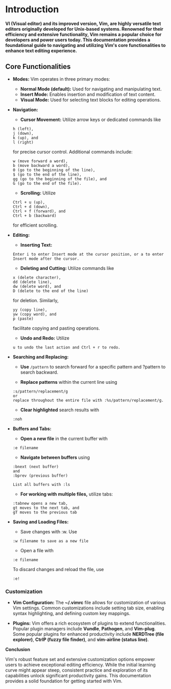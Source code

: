 # Introduction

__VI (Visual editor) and its improved version, Vim, are highly versatile text editors originally developed for Unix-based systems. Renowned for their efficiency and extensive functionality, Vim remains a popular choice for developers and power users today. This documentation provides a foundational guide to navigating and utilizing Vim's core functionalities to enhance text editing experience.__

## Core Functionalities

- __Modes:__ Vim operates in three primary modes:

  - __Normal Mode (default):__ Used for navigating and manipulating text.
  - __Insert Mode:__ Enables insertion and modification of text content.
  - __Visual Mode:__ Used for selecting text blocks for editing operations.

- __Navigation:__

  - __Cursor Movement:__ Utilize arrow keys or dedicated commands like

  ```
  h (left),
  j (down),
  k (up), and
  l (right)
  ```
  for precise cursor control. Additional commands include:

  ```
  w (move forward a word),
  b (move backward a word),
  0 (go to the beginning of the line),
  $ (go to the end of the line),
  gg (go to the beginning of the file), and
  G (go to the end of the file).
  ```

  - __Scrolling:__ Utilize

  ```
  Ctrl + u (up),
  Ctrl + d (down),
  Ctrl + f (forward), and
  Ctrl + b (backward)
  ```
  for efficient scrolling.

- __Editing:__

  - __Inserting Text:__

  ```
  Enter i to enter Insert mode at the cursor position, or a to enter Insert mode after the cursor.
  ```

  - __Deleting and Cutting:__ Utilize commands like

  ```
  x (delete character),
  dd (delete line),
  dw (delete word), and
  D (delete to the end of the line)
  ```
  for deletion. Similarly,

  ```
  yy (copy line),
  yw (copy word), and
  p (paste)
  ```
  facilitate copying and pasting operations.

  - __Undo and Redo:__ Utilize
  ```
  u to undo the last action and Ctrl + r to redo.
  ```

- __Searching and Replacing:__

  - __Use__ ```/pattern``` to search forward for a specific pattern and ?pattern to search backward.

  - __Replace patterns__ within the current line using

  ```
  :s/pattern/replacement/g
  or
  replace throughout the entire file with :%s/pattern/replacement/g.
  ```

  - __Clear highlighted__ search results with
  ```
  :noh
  ```

- __Buffers and Tabs:__

  - __Open a new file__ in the current buffer with

  ```
  :e filename
  ```

  - __Navigate between buffers__ using

  ```
  :bnext (next buffer)
  and
  :bprev (previous buffer)

  List all buffers with :ls
  ```

  - __For working with multiple files,__ utilize tabs:

  ```
  :tabnew opens a new tab,
  gt moves to the next tab, and
  gT moves to the previous tab
  ```

- __Saving and Loading Files:__

  - Save changes with :w. Use

  ```
  :w filename to save as a new file
  ```
  - Open a file with
  ```
  :e filename
  ```
  To discard changes and reload the file, use
  ```
  :e!
  ```

### Customization

- __Vim Configuration:__ The __~/.vimrc__ file allows for customization of various Vim settings. Common customizations include setting tab size, enabling syntax highlighting, and defining custom key mappings.

- __Plugins:__ Vim offers a rich ecosystem of plugins to extend functionalities. Popular plugin managers include __Vundle__, __Pathogen__, and __Vim-plug__. Some popular plugins for enhanced productivity include __NERDTree (file explorer)__, __CtrlP (fuzzy file finder)__, and __vim-airline (status line)__.


__Conclusion__

Vim's robust feature set and extensive customization options empower users to achieve exceptional editing efficiency. While the initial learning curve might appear steep, consistent practice and exploration of its capabilities unlock significant productivity gains. This documentation provides a solid foundation for getting started with Vim.



